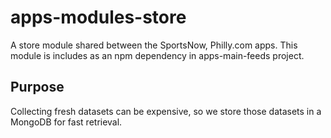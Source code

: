 # apps-modules-store
A store module shared between the SportsNow, Philly.com apps. This module is includes as an npm dependency in apps-main-feeds project.

## Purpose
Collecting fresh datasets can be expensive, so we store those datasets in a MongoDB for fast retrieval.